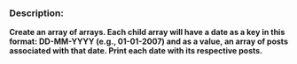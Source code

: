 ### Description: 
**Create an array of arrays. Each child array will have a date as a key in this format: DD-MM-YYYY (e.g., 01-01-2007) and as a value, an array of posts associated with that date. Print each date with its respective posts.**